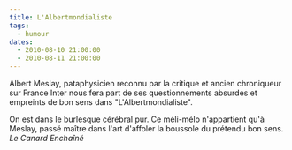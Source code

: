 ```yaml
---
title: L'Albertmondialiste
tags: 
  - humour
dates:
  - 2010-08-10 21:00:00
  - 2010-08-11 21:00:00
---
```


Albert Meslay, pataphysicien reconnu par la critique et ancien chroniqueur sur France Inter nous fera part de ses questionnements absurdes et empreints de bon sens dans "L'Albertmondialiste".


<quote>On est dans le burlesque cérébral pur. Ce méli-mélo n'appartient qu'à Meslay, passé maître dans l'art d'affoler la boussole du prétendu bon sens. *Le Canard Enchaîné*</quote>

